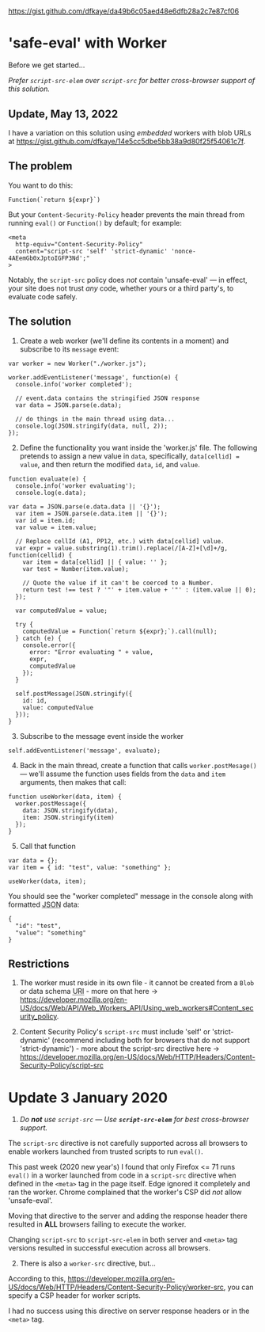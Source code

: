##
#
https://gist.github.com/dfkaye/da49b6c05aed48e6dfb28a2c7e87cf06
#
##

# 'safe-eval' with Worker

Before we get started&hellip;

*Prefer `script-src-elem` over `script-src` for better cross-browser support of this solution.* 

## Update, May 13, 2022

I have a variation on this solution using *embedded* workers with blob URLs at https://gist.github.com/dfkaye/14e5cc5dbe5bb38a9d80f25f54061c7f.

## The problem

You want to do this:

```
Function(`return ${expr}`)
```
    
But your `Content-Security-Policy` header prevents the main thread from running `eval()` or `Function()` by default; for example:

```
<meta
  http-equiv="Content-Security-Policy"
  content="script-src 'self' 'strict-dynamic' 'nonce-4AEemGb0xJptoIGFP3Nd';"
>
```
    
Notably, the `script-src` policy does *not* contain 'unsafe-eval' &mdash; in effect, your site does not trust *any* code, whether yours or a third party's, to evaluate code safely.

## The solution

1. Create a web worker (we'll define its contents in a moment) and subscribe to its `message` event:

```
var worker = new Worker("./worker.js");

worker.addEventListener('message', function(e) {
  console.info('worker completed');

  // event.data contains the stringified JSON response
  var data = JSON.parse(e.data);

  // do things in the main thread using data...
  console.log(JSON.stringify(data, null, 2));
});
```

2. Define the functionality you want inside the 'worker.js' file. The following pretends to assign a new value in `data`, specifically, `data[cellid] = value`, and then return the modified `data`, `id`, and `value`.

```
function evaluate(e) {
  console.info('worker evaluating');
  console.log(e.data);

var data = JSON.parse(e.data.data || '{}');
  var item = JSON.parse(e.data.item || '{}');
  var id = item.id;
  var value = item.value;

  // Replace cellId (A1, PP12, etc.) with data[cellid] value.
  var expr = value.substring(1).trim().replace(/[A-Z]+[\d]+/g, function(cellid) {
    var item = data[cellid] || { value: '' };
    var test = Number(item.value);

    // Quote the value if it can't be coerced to a Number.
    return test !== test ? '"' + item.value + '"' : (item.value || 0);
  });

  var computedValue = value;

  try {
    computedValue = Function(`return ${expr};`).call(null);
  } catch (e) {
    console.error({
      error: "Error evaluating " + value,
      expr,
      computedValue
    });
  }

  self.postMessage(JSON.stringify({
    id: id,
    value: computedValue
  }));
}
```

3. Subscribe to the message event inside the worker

```
self.addEventListener('message', evaluate);
```

4. Back in the main thread, create a function that calls `worker.postMesage()` &mdash; we'll assume the function uses fields from the `data` and `item` arguments, then makes that call:

```
function useWorker(data, item) {
  worker.postMessage({
    data: JSON.stringify(data),
    item: JSON.stringify(item)
  });
}
```

5. Call that function

```
var data = {};
var item = { id: "test", value: "something" };

useWorker(data, item);
```

You should see the "worker completed" message in the console along with formatted <abbr title="JavaScript Object Notation">JSON</abbr> data:

```
{
  "id": "test",
  "value": "something"
}
```

## Restrictions

1. The worker must reside in its own file - it cannot be created from a `Blob` or data schema <abbr title="Uniform Resource Identifier">URI</abbr> - more on that here &#8594; https://developer.mozilla.org/en-US/docs/Web/API/Web_Workers_API/Using_web_workers#Content_security_policy.

2. Content Security Policy's `script-src` must include 'self' or 'strict-dynamic'  (recommend including both for browsers that do not support 'strict-dynamic') - more about the script-src directive here &#8594; https://developer.mozilla.org/en-US/docs/Web/HTTP/Headers/Content-Security-Policy/script-src

# Update <time datetime="2020-01-03">3 January 2020</time>

1. *Do __not__ use `script-src` &mdash; Use __`script-src-elem`__ for best cross-browser support.*

The `script-src` directive is not carefully supported across all browsers to enable workers launched from trusted scripts to run `eval()`.

This past week (2020 new year's) I found that only Firefox <= 71 runs `eval()` in a worker launched from code in a `script-src` directive when defined in the `<meta>` tag in the page itself.  Edge ignored it completely and ran the worker.  Chrome complained that the worker's CSP did *not* allow 'unsafe-eval'.

Moving that directive to the server and adding the response header there resulted in __ALL__ browsers failing to execute the worker.

Changing `script-src` to `script-src-elem` in both server and `<meta>` tag versions resulted in successful execution across all browsers.

2. There is also a `worker-src` directive, but&hellip;

According to this, https://developer.mozilla.org/en-US/docs/Web/HTTP/Headers/Content-Security-Policy/worker-src, you can specify a CSP header for worker scripts.

I had no success using this directive on server response headers or in the `<meta>` tag.

